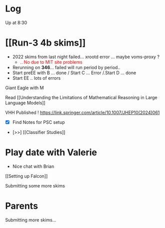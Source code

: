 

# Log

Up at 8:30

# [[Run-3 4b skims]]
- 2022 skims from last night failed... xrootd error ... maybe voms-proxy ? 
	- <font color=red>.. No due to MIT site problems </font>
- Rerunning on **346**... failed will run period by period.. 
- Start preEE with B ... done / Start C ... Error /.Start D ... done
- Start EE .. lots of errors

Giant Eagle with M

Read [[Understanding the Limitations of Mathematical Reasoning in Large Language Models]]

VHH Published ! https://link.springer.com/article/10.1007/JHEP10(2024)061

- [x] Find Notes for PSC setup
- [>>]  [[Classifier Studies]]


# Play date with Valerie
- Nice chat with Brian

[[Setting up Falcon]]

Submitting some more skims

# Parents 

Submitting more skims...